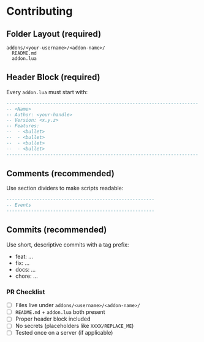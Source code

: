 # Contributing

## Folder Layout (required)
```
addons/<your-username>/<addon-name>/
  README.md
  addon.lua
```

## Header Block (required)
Every `addon.lua` must start with:
```lua
----------------------------------------------------------------------
-- <Name>
-- Author: <your-handle>
-- Version: <x.y.z>
-- Features:
--  - <bullet>
--  - <bullet>
--  - <bullet>
--  - <bullet>
----------------------------------------------------------------------
```

## Comments (recommended)
Use section dividers to make scripts readable:
```lua
------------------------------------------------------
-- Events
------------------------------------------------------
```

## Commits (recommended)
Use short, descriptive commits with a tag prefix:
- feat: …
- fix: …
- docs: …
- chore: …

### PR Checklist
- [ ] Files live under `addons/<username>/<addon-name>/`
- [ ] `README.md` + `addon.lua` both present
- [ ] Proper header block included
- [ ] No secrets (placeholders like `XXXX/REPLACE_ME`)
- [ ] Tested once on a server (if applicable)
